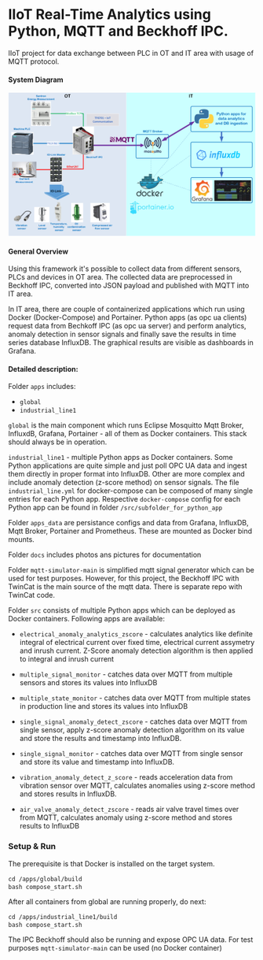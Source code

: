 # IIoT Real-Time Analytics using Python, MQTT and Beckhoff IPC.


IIoT project for data exchange between PLC in OT and IT area with usage of MQTT protocol.  

#### System Diagram
![System Architecture](./docs/IIoT.png)

#### General Overview
Using this framework it's possible to collect data from different sensors, PLCs and devices in OT area. The collected data are preprocessed in Beckhoff IPC, converted into JSON payload and published with MQTT into IT area.

In IT area, there are couple of containerized  applications which run using Docker (Docker-Compose) and Portainer.
Python apps (as opc ua clients) request data from Bechkoff IPC (as opc ua server) and perform analytics, anomaly detection in sensor signals and finally save the results in time series database InfluxDB. 
The graphical results are visible as dashboards in Grafana.


#### Detailed description:
Folder `apps` includes:
* `global`
* `industrial_line1`

`global` is the main component which runs Eclipse Mosquitto Mqtt Broker, InfluxdB, Grafana, Portainer - all of them as Docker containers. This stack should always be in operation.

`industrial_line1`  - multiple Python apps as Docker containers. Some Python applications are quite simple and just poll OPC UA data and ingest them directly in proper format into InfluxDB. Other are more complex and include anomaly detection (z-score method) on sensor signals.
The file `industrial_line.yml` for docker-compose can be composed of many single entries for each Python app. Respective `docker-compose` config for each Python app can be found in folder  `/src/subfolder_for_python_app` 

Folder `apps_data` are persistance configs and data from Grafana, InfluxDB, Mqtt Broker, Portainer and Prometheus. These are mounted as Docker bind mounts.

Folder `docs` includes photos ans pictures for documentation

Folder `mqtt-simulator-main` is simplified mqtt signal generator which can be used for test purposes.
However, for this project, the Beckhoff IPC with TwinCat is the main source of the mqtt data. There is separate repo with TwinCat code. 

Folder `src` consists of multiple Python apps which can be deployed as Docker containers. Following apps are available:
* `electrical_anomaly_analytics_zscore` - 
calculates analytics like definite integral of electrical current over fixed time, electrical current assymetry and inrush current. Z-Score anomaly detection algorithm is then applied to integral and inrush current 

* `multiple_signal_monitor` - 
catches data over MQTT from multiple sensors and stores its values into InfluxDB

* `multiple_state_monitor` - 
catches data over MQTT from multiple states in production line and stores its values into InfluxDB
* `single_signal_anomaly_detect_zscore` - catches data over MQTT from single sensor, apply z-score anomaly detection algorithm on its value and store the results and timestamp into InfluxDB.
* `single_signal_monitor` - catches data over MQTT from single sensor and store its value and timestamp into InfluxDB.
* `vibration_anomaly_detect_z_score` - reads acceleration data from vibration sensor over MQTT, calculates anomalies using z-score method and stores results in InfluxDB.
* `air_valve_anomaly_detect_zscore` - reads air valve travel times over from MQTT, calculates anomaly using z-score method and stores results to InfluxDB

### Setup & Run
The prerequisite is that Docker is installed on the target system.
```
cd /apps/global/build
bash compose_start.sh
```
After all containers from global are running properly, do next:

```
cd /apps/industrial_line1/build
bash compose_start.sh
```

The IPC Beckhoff should also be running and expose OPC UA data. For test purposes `mqtt-simulator-main` can be used (no Docker container)


